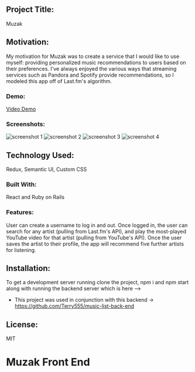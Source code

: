 ## Project Title:

Muzak

## Motivation:

My motivation for Muzak was to create a service that I would like to use myself: providing personalized music recommendations to users based on their preferences. I've always enjoyed the various ways that streaming services such as Pandora and Spotify provide recommendations, so I modeled this app off of Last.fm's algorithm. 

### Demo:

[Video Demo](https://www.youtube.com/watch?v=pfCrdJk5NCU&feature=youtu.be)

### Screenshots:

<img alt="screenshot 1" src="https://user-images.githubusercontent.com/39580513/53047840-54c24280-3461-11e9-8b30-f5d4bb03ebc6.png">
<img alt="screenshot 2" src="https://user-images.githubusercontent.com/39580513/53048913-ddda7900-3463-11e9-89cf-84c4ab161cd2.png">
<img alt="screenshot 3" src="https://user-images.githubusercontent.com/39580513/53048944-f6e32a00-3463-11e9-8f6d-18c49c59d93e.png">
<img alt="screenshot 4" src="https://user-images.githubusercontent.com/39580513/53048979-06627300-3464-11e9-9f0f-b2bf09d3264c.png">

## Technology Used:

Redux, Semantic UI, Custom CSS

### Built With:

React and Ruby on Rails

### Features:

User can create a username to log in and out. Once logged in, the user can search for any artist (pulling from Last.fm's API), and play the most-played YouTube video for that artist (pulling from YouTube's API). Once the user saves the artist to their profile, the app will recommend five further artists for listening.

## Installation:

To get a development server running clone the project, npm i and npm start along with running the backend server which is here -->
* This project was used in conjunction with this backend ->  https://github.com/Terry555/music-list-back-end

## License:

MIT

# Muzak Front End
